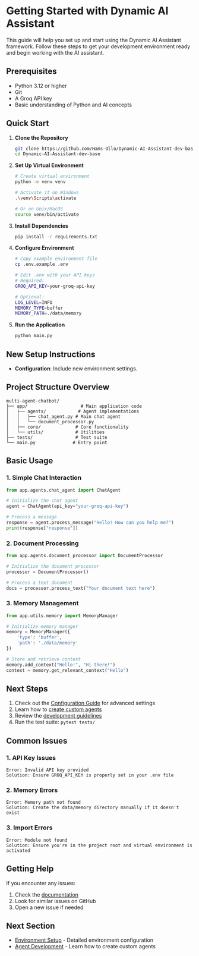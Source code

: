 # Getting Started with Dynamic AI Assistant

This guide will help you set up and start using the Dynamic AI Assistant framework. Follow these steps to get your development environment ready and begin working with the AI assistant.

## Prerequisites

- Python 3.12 or higher
- Git
- A Groq API key
- Basic understanding of Python and AI concepts

## Quick Start

1. **Clone the Repository**

   ```bash
   git clone https://github.com/Hams-Ollo/Dynamic-AI-Assistant-dev-base.git
   cd Dynamic-AI-Assistant-dev-base
   ```

2. **Set Up Virtual Environment**

   ```bash
   # Create virtual environment
   python -m venv venv

   # Activate it on Windows
   .\venv\Scripts\activate

   # Or on Unix/MacOS
   source venv/bin/activate
   ```

3. **Install Dependencies**

   ```bash
   pip install -r requirements.txt
   ```

4. **Configure Environment**

   ```bash
   # Copy example environment file
   cp .env.example .env

   # Edit .env with your API keys
   # Required:
   GROQ_API_KEY=your-groq-api-key
   
   # Optional:
   LOG_LEVEL=INFO
   MEMORY_TYPE=buffer
   MEMORY_PATH=./data/memory
   ```

5. **Run the Application**

   ```bash
   python main.py
   ```

## New Setup Instructions

- **Configuration**: Include new environment settings.

## Project Structure Overview

```curl
multi-agent-chatbot/
├── app/                    # Main application code
│   ├── agents/            # Agent implementations
│   │   ├── chat_agent.py # Main chat agent
│   │   └── document_processor.py
│   ├── core/             # Core functionality
│   └── utils/            # Utilities
├── tests/                # Test suite
└── main.py              # Entry point
```

## Basic Usage

### 1. Simple Chat Interaction

```python
from app.agents.chat_agent import ChatAgent

# Initialize the chat agent
agent = ChatAgent(api_key="your-groq-api-key")

# Process a message
response = agent.process_message("Hello! How can you help me?")
print(response["response"])
```

### 2. Document Processing

```python
from app.agents.document_processor import DocumentProcessor

# Initialize the document processor
processor = DocumentProcessor()

# Process a text document
docs = processor.process_text("Your document text here")
```

### 3. Memory Management

```python
from app.utils.memory import MemoryManager

# Initialize memory manager
memory = MemoryManager({
    'type': 'buffer',
    'path': './data/memory'
})

# Store and retrieve context
memory.add_context("Hello!", "Hi there!")
context = memory.get_relevant_context("Hello")
```

## Next Steps

1. Check out the [Configuration Guide](guides/configuration.md) for advanced settings
2. Learn how to [create custom agents](guides/agents.md)
3. Review the [development guidelines](development_guidelines.md)
4. Run the test suite: `pytest tests/`

## Common Issues

### 1. API Key Issues

```curl
Error: Invalid API key provided
Solution: Ensure GROQ_API_KEY is properly set in your .env file
```

### 2. Memory Errors

```curl
Error: Memory path not found
Solution: Create the data/memory directory manually if it doesn't exist
```

### 3. Import Errors

```curl
Error: Module not found
Solution: Ensure you're in the project root and virtual environment is activated
```

## Getting Help

If you encounter any issues:

1. Check the [documentation](index.md)
2. Look for similar issues on GitHub
3. Open a new issue if needed

## Next Section

- [Environment Setup](environment_setup.md) - Detailed environment configuration
- [Agent Development](guides/agents.md) - Learn how to create custom agents
